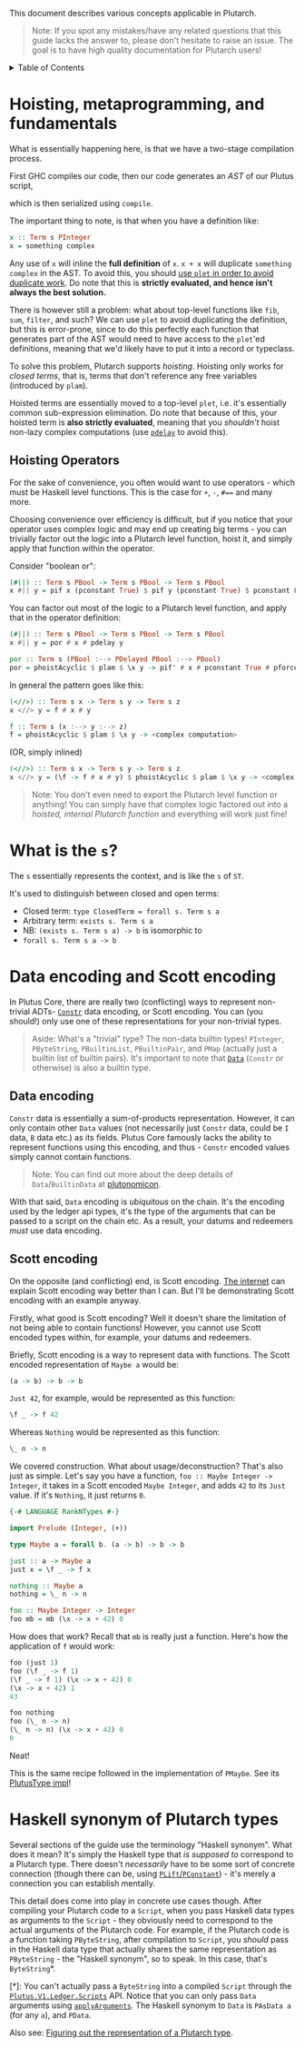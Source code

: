 This document describes various concepts applicable in Plutarch.

> Note: If you spot any mistakes/have any related questions that this guide lacks the answer to, please don't hesitate to raise an issue. The goal is to have high quality documentation for Plutarch users!

<details>
<summary> Table of Contents </summary>

- [Hoisting, metaprogramming, and fundamentals](#hoisting--metaprogramming--and-fundamentals)
  * [Hoisting Operators](#hoisting-operators)
- [What is the `s`?](#what-is-the--s--)
- [Data encoding and Scott encoding](#data-encoding-and-scott-encoding)
  * [Data encoding](#data-encoding)
  * [Scott encoding](#scott-encoding)
- [Haskell synonym of Plutarch types](#haskell-synonym-of-plutarch-types)



</details>

# Hoisting, metaprogramming, and fundamentals

What is essentially happening here, is that we have a two-stage compilation process.

First GHC compiles our code, then our code generates an _AST_ of our Plutus script,

which is then serialized using `compile`.

The important thing to note, is that when you have a definition like:

```haskell
x :: Term s PInteger
x = something complex
```

Any use of `x` will inline the **full definition** of `x`. `x + x` will duplicate `something complex` in the AST. To avoid this, you should [use `plet` in order to avoid duplicate work](#plet-to-avoid-work-duplication). Do note that this is **strictly evaluated, and hence isn't always the best solution.**

There is however still a problem: what about top-level functions like `fib`, `sum`, `filter`, and such? We can use `plet` to avoid duplicating the definition, but this is error-prone, since to do this perfectly each function that generates part of the AST would need to have access to the `plet`'ed definitions, meaning that we'd likely have to put it into a record or typeclass.

To solve this problem, Plutarch supports _hoisting_. Hoisting only works for _closed terms_, that is, terms that don't reference any free variables (introduced by `plam`).

Hoisted terms are essentially moved to a top-level `plet`, i.e. it's essentially common sub-expression elimination. Do note that because of this, your hoisted term is **also strictly evaluated**, meaning that you _shouldn't_ hoist non-lazy complex computations (use [`pdelay`](./CONCEPTS.md#delay-and-force) to avoid this).

## Hoisting Operators

For the sake of convenience, you often would want to use operators - which must be Haskell level functions. This is the case for `+`, `-`, `#==` and many more.

Choosing convenience over efficiency is difficult, but if you notice that your operator uses complex logic and may end up creating big terms - you can trivially factor out the logic into a Plutarch level function, hoist it, and simply apply that function within the operator.

Consider "boolean or":

```hs
(#||) :: Term s PBool -> Term s PBool -> Term s PBool
x #|| y = pif x (pconstant True) $ pif y (pconstant True) $ pconstant False
```

You can factor out most of the logic to a Plutarch level function, and apply that in the operator definition:

```hs
(#||) :: Term s PBool -> Term s PBool -> Term s PBool
x #|| y = por # x # pdelay y

por :: Term s (PBool :--> PDelayed PBool :--> PBool)
por = phoistAcyclic $ plam $ \x y -> pif' # x # pconstant True # pforce y
```

In general the pattern goes like this:

```hs
(<//>) :: Term s x -> Term s y -> Term s z
x <//> y = f # x # y

f :: Term s (x :--> y :--> z)
f = phoistAcyclic $ plam $ \x y -> <complex computation>
```

(OR, simply inlined)

```hs
(<//>) :: Term s x -> Term s y -> Term s z
x <//> y = (\f -> f # x # y) $ phoistAcyclic $ plam $ \x y -> <complex computation>
```

> Note: You don't even need to export the Plutarch level function or anything! You can simply have that complex logic factored out into a _hoisted, internal Plutarch function_ and everything will work just fine!

# What is the `s`?

The `s` essentially represents the context, and is like the `s` of `ST`.

It's used to distinguish between closed and open terms:

- Closed term: `type ClosedTerm = forall s. Term s a`
- Arbitrary term: `exists s. Term s a`
- NB: `(exists s. Term s a) -> b` is isomorphic to
- `forall s. Term s a -> b`




# Data encoding and Scott encoding

In Plutus Core, there are really two (conflicting) ways to represent non-trivial ADTs- [`Constr`](https://playground.plutus.iohkdev.io/doc/haddock/plutus-tx/html/PlutusTx.html#t:Data) data encoding, or Scott encoding. You can (you should!) only use one of these representations for your non-trivial types.

> Aside: What's a "trivial" type? The non-data builtin types! `PInteger`, `PByteString`, `PBuiltinList`, `PBuiltinPair`, and `PMap` (actually just a builtin list of builtin pairs). It's important to note that [`Data`](https://playground.plutus.iohkdev.io/doc/haddock/plutus-tx/html/PlutusTx.html#t:Data) (`Constr` or otherwise) is also a builtin type.

## Data encoding

`Constr` data is essentially a sum-of-products representation. However, it can only contain other `Data` values (not necessarily just `Constr` data, could be `I` data, `B` data etc.) as its fields. Plutus Core famously lacks the ability to represent functions using this encoding, and thus - `Constr` encoded values simply cannot contain functions.

> Note: You can find out more about the deep details of `Data`/`BuiltinData` at [plutonomicon](https://github.com/Plutonomicon/plutonomicon/blob/main/builtin-data.md).

With that said, `Data` encoding is _ubiquitous_ on the chain. It's the encoding used by the ledger api types, it's the type of the arguments that can be passed to a script on the chain etc. As a result, your datums and redeemers _must_ use data encoding.

## Scott encoding

On the opposite (and conflicting) end, is Scott encoding. [The internet](https://crypto.stanford.edu/~blynn/compiler/scott.html) can explain Scott encoding way better than I can. But I'll be demonstrating Scott encoding with an example anyway.

Firstly, what good is Scott encoding? Well it doesn't share the limitation of not being able to contain functions! However, you cannot use Scott encoded types within, for example, your datums and redeemers.

Briefly, Scott encoding is a way to represent data with functions. The Scott encoded representation of `Maybe a` would be:

```hs
(a -> b) -> b -> b
```

`Just 42`, for example, would be represented as this function:

```hs
\f _ -> f 42
```

Whereas `Nothing` would be represented as this function:

```hs
\_ n -> n
```

We covered construction. What about usage/deconstruction? That's also just as simple. Let's say you have a function, `foo :: Maybe Integer -> Integer`, it takes in a Scott encoded `Maybe Integer`, and adds `42` to its `Just` value. If it's `Nothing`, it just returns `0`.

```hs
{-# LANGUAGE RankNTypes #-}

import Prelude (Integer, (+))

type Maybe a = forall b. (a -> b) -> b -> b

just :: a -> Maybe a
just x = \f _ -> f x

nothing :: Maybe a
nothing = \_ n -> n

foo :: Maybe Integer -> Integer
foo mb = mb (\x -> x + 42) 0
```

How does that work? Recall that `mb` is really just a function. Here's how the application of `f` would work:

```hs
foo (just 1)
foo (\f _ -> f 1)
(\f _ -> f 1) (\x -> x + 42) 0
(\x -> x + 42) 1
43
```

```hs
foo nothing
foo (\_ n -> n)
(\_ n -> n) (\x -> x + 42) 0
0
```

Neat!

This is the same recipe followed in the implementation of `PMaybe`. See its [PlutusType impl](./TYPECLASSES.md#plutustype-pcon-and-pmatch)!

# Haskell synonym of Plutarch types
Several sections of the guide use the terminology "Haskell synonym". What does it mean? It's simply the Haskell type that _is supposed to_ correspond to a Plutarch type. There doesn't _necessarily_ have to be some sort of concrete connection (though there can be, using [`PLift`/`PConstant`](./TYPECLASSES.md#pconstant--plift)) - it's merely a connection you can establish mentally.

This detail does come into play in concrete use cases though. After compiling your Plutarch code to a `Script`, when you pass Haskell data types as arguments to the `Script` - they obviously need to correspond to the actual arguments of the Plutarch code. For example, if the Plutarch code is a function taking `PByteString`, after compilation to `Script`, you _should_ pass in the Haskell data type that actually shares the same representation as `PByteString` - the "Haskell synonym", so to speak. In this case, that's `ByteString`\*.

\[\*]: You can't actually pass a `ByteString` into a compiled `Script` through the [`Plutus.V1.Ledger.Scripts`](https://playground.plutus.iohkdev.io/doc/haddock/plutus-ledger-api/html/Plutus-V1-Ledger-Scripts.html) API. Notice that you can only pass `Data` arguments using [`applyArguments`](https://playground.plutus.iohkdev.io/doc/haddock/plutus-ledger-api/html/Plutus-V1-Ledger-Scripts.html#v:applyArguments). The Haskell synonym to `Data` is `PAsData a` (for any `a`), and `PData`.

Also see: [Figuring out the representation of a Plutarch type](./TRICKS.md#figuring-out-the-representation-of-a-plutarch-type).

